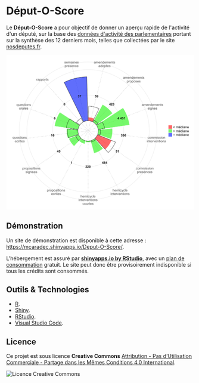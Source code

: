 # Déput-O-Score

Le **Déput-O-Score** a pour objectif de donner un aperçu rapide de l'activité d'un député, sur la base des [données d'activité des parlementaires](https://github.com/regardscitoyens/nosdeputes.fr/blob/master/doc/api.md#données-dactivité-des-parlementaires) portant sur la synthèse des 12 derniers mois, telles que collectées par le site [nosdeputes.fr](https://www.nosdeputes.fr/).

![graphique](assets/graph.png)

## Démonstration

Un site de démonstration est disponible à cette adresse : https://mcaradec.shinyapps.io/Deput-O-Score/.

L'hébergement est assuré par **[shinyapps.io by RStudio](https://www.shinyapps.io/)**, avec un [plan de consommation](https://www.shinyapps.io/#_pricing) gratuit. Le site peut donc être provisoirement indisponible si tous les crédits sont consommés.

## Outils & Technologies

- [R](https://cran.r-project.org/).
- [Shiny](http://shiny.rstudio.com/).
- [RStudio](https://www.rstudio.com/).
- [Visual Studio Code](https://code.visualstudio.com).

## Licence

Ce projet est sous licence **Creative Commons** [Attribution - Pas d’Utilisation Commerciale - Partage dans les Mêmes Conditions 4.0 International](https://creativecommons.org/licenses/by-nc-sa/4.0/deed.fr).

![Licence Creative Commons](https://i.creativecommons.org/l/by-nc-sa/4.0/88x31.png)
